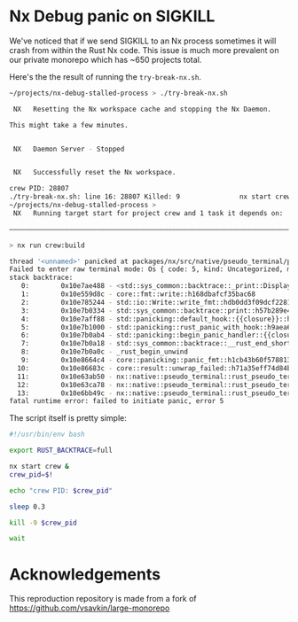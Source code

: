 # Nx Debug panic on SIGKILL

We've noticed that if we send SIGKILL to an Nx process sometimes it will crash from within the Rust Nx code. This issue is much more prevalent on our private monorepo which has ~650 projects total.

Here's the the result of running the `try-break-nx.sh`.
```sh
~/projects/nx-debug-stalled-process > ./try-break-nx.sh

 NX   Resetting the Nx workspace cache and stopping the Nx Daemon.

This might take a few minutes.


 NX   Daemon Server - Stopped


 NX   Successfully reset the Nx workspace.

crew PID: 28807
./try-break-nx.sh: line 16: 28807 Killed: 9               nx start crew
~/projects/nx-debug-stalled-process > 
 NX   Running target start for project crew and 1 task it depends on:

———————————————————————————————————————————————————————————————————————————————————————————————————————————————

> nx run crew:build

thread '<unnamed>' panicked at packages/nx/src/native/pseudo_terminal/pseudo_terminal.rs:61:27:
Failed to enter raw terminal mode: Os { code: 5, kind: Uncategorized, message: "Input/output error" }
stack backtrace:
   0:        0x10e7ae488 - <std::sys_common::backtrace::_print::DisplayBacktrace as core::fmt::Display>::fmt::h0aa20ca08aeb683c
   1:        0x10e559d8c - core::fmt::write::h168dbafcf35bac68
   2:        0x10e785244 - std::io::Write::write_fmt::hdb0dd3f09dcf2281
   3:        0x10e7b0334 - std::sys_common::backtrace::print::h57b289e4b951ee17
   4:        0x10e7aff88 - std::panicking::default_hook::{{closure}}::h783b6c512154ec65
   5:        0x10e7b1000 - std::panicking::rust_panic_with_hook::h9aea678ca49d64cf
   6:        0x10e7b0ab4 - std::panicking::begin_panic_handler::{{closure}}::ha16c3377e66deceb
   7:        0x10e7b0a18 - std::sys_common::backtrace::__rust_end_short_backtrace::hea8fdda1ea8a4c0e
   8:        0x10e7b0a0c - _rust_begin_unwind
   9:        0x10e8664c4 - core::panicking::panic_fmt::h1cb43b60f5788132
  10:        0x10e86683c - core::result::unwrap_failed::h71a35eff74d84b68
  11:        0x10e63ab50 - nx::native::pseudo_terminal::rust_pseudo_terminal::RustPseudoTerminal::run_command::h60e83121abdf9912
  12:        0x10e63ca78 - nx::native::pseudo_terminal::rust_pseudo_terminal::RustPseudoTerminal::fork::ha62467a2965935dc
  13:        0x10e6bb49c - nx::native::pseudo_terminal::rust_pseudo_terminal::__napi_impl_helper__RustPseudoTerminal__1::__napi__fork::h55352d7e9a773eee
fatal runtime error: failed to initiate panic, error 5
```

The script itself is pretty simple:
```bash
#!/usr/bin/env bash

export RUST_BACKTRACE=full

nx start crew &
crew_pid=$!

echo "crew PID: $crew_pid"

sleep 0.3

kill -9 $crew_pid

wait

```

# Acknowledgements

This reproduction repository is made from a fork of https://github.com/vsavkin/large-monorepo
